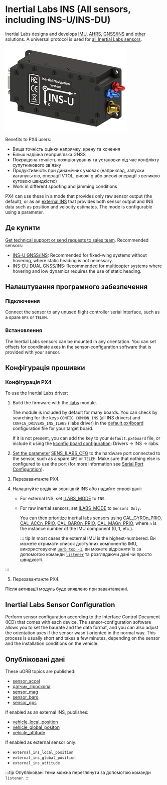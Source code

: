 # Inertial Labs INS (All sensors, including INS-U/INS-DU)

Inertial Labs designs and develops [IMU](https://inertiallabs.com/products/imu-inertial-measurement-units/), [AHRS](https://inertiallabs.com/products/ahrs/), [GNSS/INS](https://inertiallabs.com/products/ins-inertial-navigation-systems/) and [other](https://inertiallabs.com/) solutions.
A universal protocol is used for [all Inertial Labs sensors](https://inertiallabs.com/).

![INS-U](../../assets/hardware/sensors/inertial/ilabs-ins-u.png)

Benefits to PX4 users:

- Вища точність оцінки напрямку, крену та кочення
- Більш надійна геоприв'язка GNSS
- Покращена точність позиціонування та установки під час конфлікту супутникового зв'язку
- Продуктивність при динамічних умовах (наприклад, запуски катапультою, операції VTOL, високі g або високі операції з великою кутовою швидкістю)
- Work in different spoofing and jamming conditions

PX4 can use these in a mode that provides only raw sensor output (the default), or as an [external INS](../sensor/inertial_navigation_systems.md) that provides both sensor output and INS data such as position and velocity estimates.
The mode is configurable using a parameter.

## Де купити

[Get technical support or send requests to sales team](https://inertiallabs.com/inertial-labs-inc/contact-inertial-labs-team/).
Recommended sensors:

- [INS-U GNSS/INS](https://inertiallabs.com/ins-u-datasheet): Recommended for fixed-wing systems without hovering, where static heading is not necessary.
- [INS-DU DUAL GNSS/INS](https://inertiallabs.com/ins-du-datasheet): Recommended for multicopter systems where hovering and low dynamics requires the use of static heading.

## Налаштування програмного забезпечення

### Підключення

Connect the sensor to any unused flight controller serial interface, such as a spare `GPS` or `TELEM`.

### Встановлення

The Inertial Labs sensors can be mounted in any orientation.
You can set offsets for coordinate axes in the sensor-configuration software that is provided with your sensor.

## Конфігурація прошивки

### Конфігурація PX4

To use the Inertial Labs driver:

1. Build the firmware with the [ilabs](../modules/modules_driver_ins.md#ilabs) module.

   The module is included by default for many boards.
   You can check by searching for the keys `CONFIG_COMMON_INS` (all INS drivers) and `CONFIG_DRIVERS_INS_ILABS` (ilabs driver) in the [default.px4board](https://github.com/PX4/PX4-Autopilot/blob/main/boards/px4/fmu-v6c/default.px4board#L25) configuration file for your target board.

   If it is not present, you can add the key to your `default.px4board` file, or include it using the [kconfig board configuration](../hardware/porting_guide_config.md#px4-board-configuration-kconfig): Drivers -> INS -> ilabs.

2. [Set the parameter](../advanced_config/parameters.md) [SENS_ILABS_CFG](../advanced_config/parameter_reference.md#SENS_ILABS_CFG) to the hardware port connected to the sensor, such as a spare `GPS` or `TELEM`.
   Make sure that nothing else is configured to use the port (for more information see [Serial Port Configuration](../peripherals/serial_configuration.md)).

3. Перезавантажте PX4.

4. Налаштуйте водія як зовнішній INS або надайте сирові дані:
   - For external INS, set [ILABS_MODE](../advanced_config/parameter_reference.md#ILABS_MODE) to `INS`.
   - For raw inertial sensors, set [ILABS_MODE](../advanced_config/parameter_reference.md#ILABS_MODE) to `Sensors Only`.

     You can then prioritize inertial labs sensors using [CAL_GYROn_PRIO](../advanced_config/parameter_reference.md#CAL_GYRO0_PRIO), [CAL_ACCn_PRIO](../advanced_config/parameter_reference.md#CAL_ACC0_PRIO), [CAL_BAROn_PRIO](../advanced_config/parameter_reference.md#CAL_BARO0_PRIO), [CAL_MAGn_PRIO](../advanced_config/parameter_reference.md#CAL_MAG0_PRIO), where `n` is the instance number of the IMU component (0, 1, etc.).

     ::: tip
     In most cases the external IMU is the highest-numbered.
     Ви можете отримати список доступних компонентів IMU, використовуючи [`uorb top -1`](../middleware/uorb.md#uorb-top-command), ви можете відрізняти їх за допомогою команди [`listener`](../modules/modules_command.md#listener) та розглядаючи дані чи просто швидкості.

:::

5. Перезавантажте PX4.

Після активації модуль буде виявлено при завантаженні.

## Inertial Labs Sensor Configuration

Perform sensor configuration according to the Interface Control Document (ICD) that comes with each device.
The sensor-configuration software allows you to set the baurate and the data format, and you can also adjust the orientation axes if the sensor wasn't oriented in the normal way.
This process is usually short and takes a few minutes, depending on the sensor and the installation conditions on the vehicle.

## Опубліковані дані

These uORB topics are published:

- [sensor_accel](../msg_docs/SensorAccel.md)
- [датчик_гіроскопа](../msg_docs/SensorGyro.md)
- [sensor_mag](../msg_docs/SensorMag.md)
- [sensor_baro](../msg_docs/SensorBaro.md)
- [sensor_gps](../msg_docs/SensorGps.md)

If enabled as an external INS, publishes:

- [vehicle_local_position](../msg_docs/VehicleLocalPosition.md)
- [vehicle_global_positon](../msg_docs/VehicleGlobalPosition.md)
- [vehicle_attitude](../msg_docs/VehicleAttitude.md)

If enabled as external sensor only:

- `external_ins_local_position`
- `external_ins_global_position`
- `external_ins_attitude`

:::tip
Опубліковані теми можна переглянути за допомогою команди `listener`.
:::
